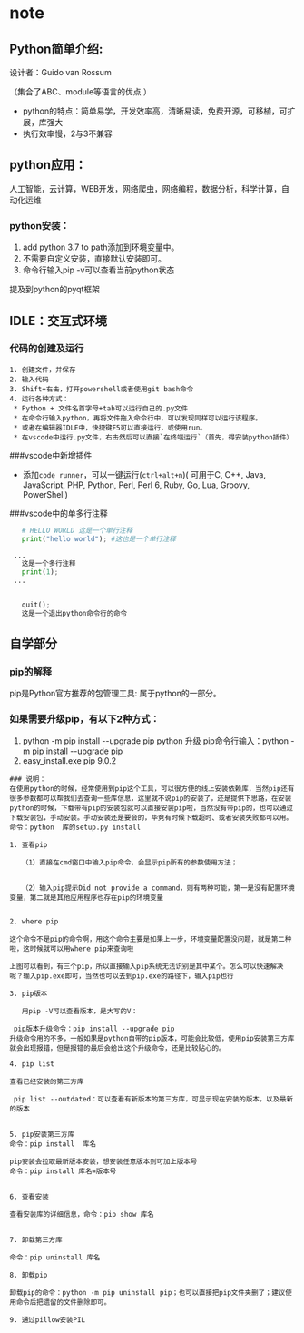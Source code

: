 # note
## Python简单介绍:
 设计者：Guido van Rossum

（集合了ABC、module等语言的优点 ）

* python的特点：简单易学，开发效率高，清晰易读，免费开源，可移植，可扩展，库强大
* 执行效率慢，2与3不兼容

## python应用：
人工智能，云计算，WEB开发，网络爬虫，网络编程，数据分析，科学计算，自动化运维

### python安装：
1. add python 3.7 to path添加到环境变量中。
2. 不需要自定义安装，直接默认安装即可。
3. 命令行输入pip -v可以查看当前python状态


提及到python的pyqt框架


## IDLE：交互式环境

### 代码的创建及运行
```
1. 创建文件，并保存
2. 输入代码
3. Shift+右击，打开powershell或者使用git bash命令
4. 运行各种方式：
 * Python + 文件名首字母+tab可以运行自己的.py文件
 * 在命令行输入python，再将文件拖入命令行中，可以发现同样可以运行该程序。
 * 或者在编辑器IDLE中，快捷键F5可以直接运行，或使用run。
 * 在vscode中运行.py文件，右击然后可以直接`在终端运行`（首先，得安装python插件）
```

 ###vscode中新增插件
 * 添加`code runner`，可以一键运行(`ctrl+alt+n`)( 可用于C, C++, Java, JavaScript, PHP, Python, Perl, Perl 6, Ruby, Go, Lua, Groovy, PowerShell)

 ###vscode中的单多行注释
 ```python
    # HELLO WORLD 这是一个单行注释
    print("hello world"); #这也是一个单行注释
 ```
 ```python
  ...
    这是一个多行注释 
    print(1);
  ...

 ```
 ```python

    quit();
    这是一个退出python命令行的命令
 ```

## 自学部分
### pip的解释
   pip是Python官方推荐的包管理工具:
   属于python的一部分。
### 如果需要升级pip，有以下2种方式：
   1. python -m pip install --upgrade pip
 python 升级 pip命令行输入：python -m pip install --upgrade pip
   2. easy_install.exe pip 9.0.2

```
### 说明：
在使用python的时候，经常使用到pip这个工具，可以很方便的线上安装依赖库，当然pip还有很多参数都可以帮我们去查询一些库信息，这里就不说pip的安装了，还是提供下思路，在安装python的时候，下载带有pip的安装包就可以直接安装pip啦，当然没有带pip的，也可以通过下载安装包，手动安装。手动安装还是要会的，毕竟有时候下载超时、或者安装失败都可以用。命令：python  库的setup.py install

1. 查看pip

   （1）直接在cmd窗口中输入pip命令，会显示pip所有的参数使用方法；

 
   （2）输入pip提示Did not provide a command，则有两种可能，第一是没有配置环境变量，第二就是其他应用程序也存在pip的环境变量
 
   
2. where pip

这个命令不是pip的命令啊，用这个命令主要是如果上一步，环境变量配置没问题，就是第二种啦，这时候就可以用where pip来查询啦
 
上图可以看到，有三个pip，所以直接输入pip系统无法识别是其中某个。怎么可以快速解决呢？输入pip.exe即可，当然也可以去到pip.exe的路径下，输入pip也行

3. pip版本

   用pip -V可以查看版本，是大写的V：

 pip版本升级命令：pip install --upgrade pip
升级命令用的不多，一般如果是python自带的pip版本，可能会比较低，使用pip安装第三方库就会出现报错，但是报错的最后会给出这个升级命令，还是比较贴心的。

4. pip list

查看已经安装的第三方库

 pip list --outdated：可以查看有新版本的第三方库，可显示现在安装的版本，以及最新的版本


5. pip安装第三方库
命令：pip install  库名

pip安装会拉取最新版本安装，想安装任意版本则可加上版本号
命令：pip install 库名=版本号
 

6. 查看安装

查看安装库的详细信息，命令：pip show 库名
 

7. 卸载第三方库

命令：pip uninstall 库名

8. 卸载pip

卸载pip的命令：python -m pip uninstall pip；也可以直接把pip文件夹删了；建议使用命令后把遗留的文件删除即可。

9. 通过pillow安装PIL
```